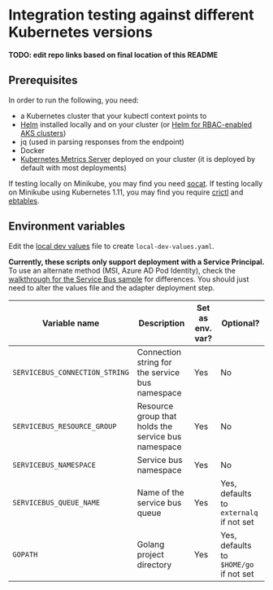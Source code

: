 # Integration testing against different Kubernetes versions

**TODO: edit repo links based on final location of this README**

## Prerequisites

In order to run the following, you need:

* a Kubernetes cluster that your kubectl context points to
* [Helm](https://docs.helm.sh/using_helm/) installed locally and on your cluster (or [Helm for RBAC-enabled AKS clusters](https://docs.microsoft.com/en-us/azure/aks/kubernetes-helm))
* jq (used in parsing responses from the endpoint)
* Docker
* [Kubernetes Metrics Server](https://github.com/kubernetes-incubator/metrics-server#deployment) deployed on your cluster (it is deployed by default with most deployments)

If testing locally on Minikube, you may find you need [socat](.azdevops/0_install/install-misc.sh). 
If testing locally on Minikube using Kubernetes 1.11, you may find you require [crictl](.azdevops/0_install/install-crictl.sh) and [ebtables](.azdevops/0_install/install-misc.sh).

## Environment variables

Edit the [local dev values](local-dev-values.yaml.example) file to create `local-dev-values.yaml`. 

**Currently, these scripts only support deployment with a Service Principal.** To use an alternate method (MSI, Azure AD Pod Identity), check the [walkthrough for the Service Bus sample](https://github.com/Azure/azure-k8s-metrics-adapter/tree/master/samples/servicebus-queue#enable-access-to-azure-resources) for differences. You should just need to alter the values file and the adapter deployment step.

| Variable name | Description | Set as env. var? | Optional? |
| ------------- | ----------- | ---------------- | --------- |
| `SERVICEBUS_CONNECTION_STRING` | Connection string for the service bus namespace | Yes | No |
| `SERVICEBUS_RESOURCE_GROUP` | Resource group that holds the service bus namespace | Yes | No |
| `SERVICEBUS_NAMESPACE` | Service bus namespace | Yes | No |
| `SERVICEBUS_QUEUE_NAME` | Name of the service bus queue | Yes | Yes, defaults to `externalq` if not set |
| `GOPATH` | Golang project directory | Yes | Yes, defaults to `$HOME/go` if not set |

